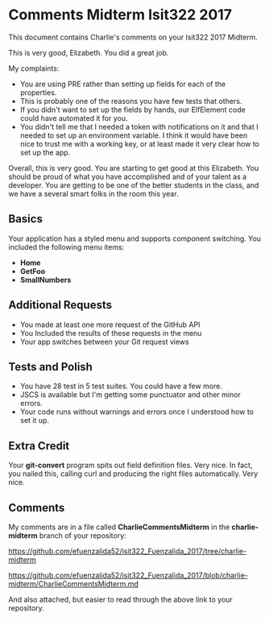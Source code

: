 # Comments Midterm Isit322 2017

This document contains Charlie's comments on your Isit322 2017 Midterm.

This is very good, Elizabeth. You did a great job.

My complaints:

- You are using PRE rather than setting up fields for each of the properties.
- This is probably one of the reasons you have few tests that others.
- If you didn't want to set up the fields by hands, our ElfElement code could have automated it for you.
- You didn't tell me that I needed a token with notifications on it and that I needed to set up an environment variable. I think it would have been nice to trust me with a working key, or at least made it very clear how to set up the app.

Overall, this is very good. You are starting to get good at this Elizabeth. You should be proud of what you have accomplished and of your talent as a developer. You are getting to be one of the better students in the class, and we have a several smart folks in the room this year.

## Basics

Your application has a styled menu and supports component switching. You included the following menu items:

- **Home**
- **GetFoo**
- **SmallNumbers**

## Additional Requests

- You made at least one more request of the GitHub API
- You Included the results of these requests in the menu
- Your app switches between your Git request views

## Tests and Polish

- You have 28 test in 5 test suites. You could have a few more.
- JSCS is available but I'm getting some punctuator and other minor errors.
- Your code runs without warnings and errors once I understood how to set it up.

## Extra Credit

Your **git-convert** program spits out field definition files. Very nice. In fact, you nailed this, calling curl and producing the right files automatically. Very nice.

## Comments

My comments are in a file called **CharlieCommentsMidterm** in the **charlie-midterm** branch of your repository:

https://github.com/efuenzalida52/isit322_Fuenzalida_2017/tree/charlie-midterm

https://github.com/efuenzalida52/isit322_Fuenzalida_2017/blob/charlie-midterm/CharlieCommentsMidterm.md

And also attached, but easier to read through the above link to your repository.
